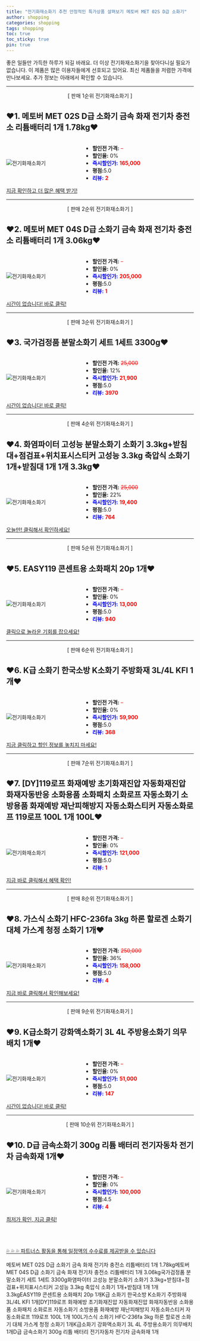 ```yaml
---
title: "전기화재소화기 추천 안정적인 특가상품 살펴보기 메토버 MET 02S D급 소화기"
author: shopping
categories: shopping
tags: shopping
toc: true
toc_sticky: true
pin: true
---
```

좋은 일들만 가득한 하루가 되길 바래요. 더 이상 전기화재소화기을 찾아다니실 필요가 없습니다. 이 제품은 많은 이용자들에게 선호되고 있어요. 최신 제품들을 저렴한 가격에 만나보세요. 추가 정보는 아래에서 확인할 수 있습니다.

---
<p class="toplist" style="margin: 0 auto; display: block; width: fit-content;">[ 판매 1순위 전기화재소화기 ]</p>

<h2><strong>❤️1. 메토버 MET 02S D급 소화기 금속 화재 전기차 충전소 리튬배터리 1개 1.78kg❤️</strong></h2>

<div style="display: flex; align-items: center;">
    <div style="flex: 0.4;">
        <img src="https://thumbnail9.coupangcdn.com/thumbnails/remote/230x230ex/image/vendor_inventory/be0c/b6c252a3432ffc52083ad26e5527b082463a6f177689ef7505dae69850bd.jpg" alt="전기화재소화기" style="max-width: 100%;">
    </div>
    <div style="flex: 0.6; margin-left: 10px;">
        <ul>
            <li><strong>할인전 가격:</strong> <del style="color: red;">-</del></li>
            <li><strong>할인율:</strong> 0%</li>
            <li><span style='color:blue'><strong>즉시할인가:</strong></span> <span style='color:red'><strong>165,000</strong></span></li>
            <li><strong>평점:</strong>5.0</li>
            <li><span style='color:blue'><strong>리뷰:</strong></span> <span style='color:red'><strong>2</strong></span></li>
        </ul>
    </div>
</div>
<div class="center">
    <a href="https://selin100587001.github.io?lptag=AF9450613&subid=githubio&pageKey=7748604335&traceid=V0-153&itemId=20865725069&vendorItemId=87933085255" class="myButton">
        지금 확인하고 더 많은 혜택 받기!
    </a>
</div>


---
<p class="toplist" style="margin: 0 auto; display: block; width: fit-content;">[ 판매 2순위 전기화재소화기 ]</p>

<h2><strong>❤️2. 메토버 MET 04S D급 소화기 금속 화재 전기차 충전소 리튬배터리 1개 3.06kg❤️</strong></h2>

<div style="display: flex; align-items: center;">
    <div style="flex: 0.4;">
        <img src="https://thumbnail9.coupangcdn.com/thumbnails/remote/230x230ex/image/vendor_inventory/8431/189d3ce4c6dad3a75d0f994dc4211cd93180cbb861b7744183013a24fc00.jpg" alt="전기화재소화기" style="max-width: 100%;">
    </div>
    <div style="flex: 0.6; margin-left: 10px;">
        <ul>
            <li><strong>할인전 가격:</strong> <del style="color: red;">-</del></li>
            <li><strong>할인율:</strong> 0%</li>
            <li><span style='color:blue'><strong>즉시할인가:</strong></span> <span style='color:red'><strong>205,000</strong></span></li>
            <li><strong>평점:</strong>5.0</li>
            <li><span style='color:blue'><strong>리뷰:</strong></span> <span style='color:red'><strong>1</strong></span></li>
        </ul>
    </div>
</div>
<div class="center">
    <a href="https://selin100587001.github.io?lptag=AF9450613&subid=githubio&pageKey=7748608746&traceid=V0-153&itemId=20865743753&vendorItemId=87933104313" class="myButton">
        시간이 없습니다! 바로 클릭!
    </a>
</div>


---
<p class="toplist" style="margin: 0 auto; display: block; width: fit-content;">[ 판매 3순위 전기화재소화기 ]</p>

<h2><strong>❤️3. 국가검정품 분말소화기 세트 1세트 3300g❤️</strong></h2>

<div style="display: flex; align-items: center;">
    <div style="flex: 0.4;">
        <img src="https://thumbnail10.coupangcdn.com/thumbnails/remote/230x230ex/image/vendor_inventory/ddc9/309ecd6270744a2067428ab9025204435b23e41f07a04d74a015715f9368.jpg" alt="전기화재소화기" style="max-width: 100%;">
    </div>
    <div style="flex: 0.6; margin-left: 10px;">
        <ul>
            <li><strong>할인전 가격:</strong> <del style="color: red;">25,000</del></li>
            <li><strong>할인율:</strong> 12%</li>
            <li><span style='color:blue'><strong>즉시할인가:</strong></span> <span style='color:red'><strong>21,900</strong></span></li>
            <li><strong>평점:</strong>5.0</li>
            <li><span style='color:blue'><strong>리뷰:</strong></span> <span style='color:red'><strong>3970</strong></span></li>
        </ul>
    </div>
</div>
<div class="center">
    <a href="https://selin100587001.github.io?lptag=AF9450613&subid=githubio&pageKey=6310252520&traceid=V0-153&itemId=13094011131&vendorItemId=90303248797" class="myButton">
        시간이 없습니다! 바로 클릭!
    </a>
</div>


---
<p class="toplist" style="margin: 0 auto; display: block; width: fit-content;">[ 판매 4순위 전기화재소화기 ]</p>

<h2><strong>❤️4. 화염파이터 고성능 분말소화기 소화기 3.3kg+받침대+점검표+위치표시스티커 고성능 3.3kg 축압식 소화기 1개+받침대 1개 1개 3.3kg❤️</strong></h2>

<div style="display: flex; align-items: center;">
    <div style="flex: 0.4;">
        <img src="https://thumbnail9.coupangcdn.com/thumbnails/remote/230x230ex/image/vendor_inventory/edc1/d69727abb28554aa4f2d125e4fe1c5e8b1fc8f8c2b93507d4ec84277dd1b.jpg" alt="전기화재소화기" style="max-width: 100%;">
    </div>
    <div style="flex: 0.6; margin-left: 10px;">
        <ul>
            <li><strong>할인전 가격:</strong> <del style="color: red;">25,000</del></li>
            <li><strong>할인율:</strong> 22%</li>
            <li><span style='color:blue'><strong>즉시할인가:</strong></span> <span style='color:red'><strong>19,400</strong></span></li>
            <li><strong>평점:</strong>5.0</li>
            <li><span style='color:blue'><strong>리뷰:</strong></span> <span style='color:red'><strong>764</strong></span></li>
        </ul>
    </div>
</div>
<div class="center">
    <a href="https://selin100587001.github.io?lptag=AF9450613&subid=githubio&pageKey=7592893715&traceid=V0-153&itemId=20067906367&vendorItemId=82209341871" class="myButton">
        오늘만! 클릭해서 확인하세요!
    </a>
</div>


---
<p class="toplist" style="margin: 0 auto; display: block; width: fit-content;">[ 판매 5순위 전기화재소화기 ]</p>

<h2><strong>❤️5. EASY119 콘센트용 소화패치 20p 1개❤️</strong></h2>

<div style="display: flex; align-items: center;">
    <div style="flex: 0.4;">
        <img src="https://thumbnail8.coupangcdn.com/thumbnails/remote/230x230ex/image/retail/images/1589562197028845-48a22036-e55b-491b-bba6-8de5f7f2f351.jpg" alt="전기화재소화기" style="max-width: 100%;">
    </div>
    <div style="flex: 0.6; margin-left: 10px;">
        <ul>
            <li><strong>할인전 가격:</strong> <del style="color: red;">-</del></li>
            <li><strong>할인율:</strong> 0%</li>
            <li><span style='color:blue'><strong>즉시할인가:</strong></span> <span style='color:red'><strong>13,000</strong></span></li>
            <li><strong>평점:</strong>5.0</li>
            <li><span style='color:blue'><strong>리뷰:</strong></span> <span style='color:red'><strong>940</strong></span></li>
        </ul>
    </div>
</div>
<div class="center">
    <a href="https://selin100587001.github.io?lptag=AF9450613&subid=githubio&pageKey=7478813247&traceid=V0-153&itemId=19530683142&vendorItemId=86639140972" class="myButton">
        클릭으로 놀라운 기회를 잡으세요!
    </a>
</div>


---
<p class="toplist" style="margin: 0 auto; display: block; width: fit-content;">[ 판매 6순위 전기화재소화기 ]</p>

<h2><strong>❤️6. K급 소화기 한국소방 K소화기 주방화재 3L/4L KFI 1개❤️</strong></h2>

<div style="display: flex; align-items: center;">
    <div style="flex: 0.4;">
        <img src="https://thumbnail6.coupangcdn.com/thumbnails/remote/230x230ex/image/vendor_inventory/images/2018/11/05/8/2/0cfbb174-6326-46a6-8468-18d8367590d2.jpg" alt="전기화재소화기" style="max-width: 100%;">
    </div>
    <div style="flex: 0.6; margin-left: 10px;">
        <ul>
            <li><strong>할인전 가격:</strong> <del style="color: red;">-</del></li>
            <li><strong>할인율:</strong> 0%</li>
            <li><span style='color:blue'><strong>즉시할인가:</strong></span> <span style='color:red'><strong>59,900</strong></span></li>
            <li><strong>평점:</strong>5.0</li>
            <li><span style='color:blue'><strong>리뷰:</strong></span> <span style='color:red'><strong>368</strong></span></li>
        </ul>
    </div>
</div>
<div class="center">
    <a href="https://selin100587001.github.io?lptag=AF9450613&subid=githubio&pageKey=5631209847&traceid=V0-153&itemId=8725990952&vendorItemId=71039074520" class="myButton">
        지금 클릭하고 할인 정보를 놓치지 마세요!
    </a>
</div>


---
<p class="toplist" style="margin: 0 auto; display: block; width: fit-content;">[ 판매 7순위 전기화재소화기 ]</p>

<h2><strong>❤️7. [DY]119로프 화재예방 초기화재진압 자동화재진압 화재자동반응 소화용품 소화패치 소화로프 자동소화기 소방용품 화재예방 재난피해방지 자동소화스티커 자동소화로프 119로프 100L 1개 100L❤️</strong></h2>

<div style="display: flex; align-items: center;">
    <div style="flex: 0.4;">
        <img src="https://thumbnail10.coupangcdn.com/thumbnails/remote/230x230ex/image/vendor_inventory/e8f2/f929834327df6c70aca9aa637f61625e0a980a30f31cab1661a93b4c4c0e.jpg" alt="전기화재소화기" style="max-width: 100%;">
    </div>
    <div style="flex: 0.6; margin-left: 10px;">
        <ul>
            <li><strong>할인전 가격:</strong> <del style="color: red;">-</del></li>
            <li><strong>할인율:</strong> 0%</li>
            <li><span style='color:blue'><strong>즉시할인가:</strong></span> <span style='color:red'><strong>121,000</strong></span></li>
            <li><strong>평점:</strong>5.0</li>
            <li><span style='color:blue'><strong>리뷰:</strong></span> <span style='color:red'><strong>1</strong></span></li>
        </ul>
    </div>
</div>
<div class="center">
    <a href="https://selin100587001.github.io?lptag=AF9450613&subid=githubio&pageKey=5679977825&traceid=V0-153&itemId=9378937995&vendorItemId=86909925992" class="myButton">
        지금 바로 클릭해서 혜택 확인!
    </a>
</div>


---
<p class="toplist" style="margin: 0 auto; display: block; width: fit-content;">[ 판매 8순위 전기화재소화기 ]</p>

<h2><strong>❤️8. 가스식 소화기 HFC-236fa 3kg 하론 할로겐 소화기 대체 가스계 청정 소화기 1개❤️</strong></h2>

<div style="display: flex; align-items: center;">
    <div style="flex: 0.4;">
        <img src="https://thumbnail10.coupangcdn.com/thumbnails/remote/230x230ex/image/vendor_inventory/7585/54040a6c7e1659da87b0fe6caee846e8791e409ea0da241b487600f091ad.jpg" alt="전기화재소화기" style="max-width: 100%;">
    </div>
    <div style="flex: 0.6; margin-left: 10px;">
        <ul>
            <li><strong>할인전 가격:</strong> <del style="color: red;">250,000</del></li>
            <li><strong>할인율:</strong> 36%</li>
            <li><span style='color:blue'><strong>즉시할인가:</strong></span> <span style='color:red'><strong>158,000</strong></span></li>
            <li><strong>평점:</strong>5.0</li>
            <li><span style='color:blue'><strong>리뷰:</strong></span> <span style='color:red'><strong>4</strong></span></li>
        </ul>
    </div>
</div>
<div class="center">
    <a href="https://selin100587001.github.io?lptag=AF9450613&subid=githubio&pageKey=7523539599&traceid=V0-153&itemId=19737609536&vendorItemId=71710986731" class="myButton">
        지금 바로 클릭해서 확인해보세요!
    </a>
</div>


---
<p class="toplist" style="margin: 0 auto; display: block; width: fit-content;">[ 판매 9순위 전기화재소화기 ]</p>

<h2><strong>❤️9. K급소화기 강화액소화기 3L 4L 주방용소화기 의무배치 1개❤️</strong></h2>

<div style="display: flex; align-items: center;">
    <div style="flex: 0.4;">
        <img src="https://thumbnail10.coupangcdn.com/thumbnails/remote/230x230ex/image/vendor_inventory/5442/451c0e12abc15f9125d3869eb55ff6c76be960d1bb3e5b2ef925d257411a.jpeg" alt="전기화재소화기" style="max-width: 100%;">
    </div>
    <div style="flex: 0.6; margin-left: 10px;">
        <ul>
            <li><strong>할인전 가격:</strong> <del style="color: red;">-</del></li>
            <li><strong>할인율:</strong> 0%</li>
            <li><span style='color:blue'><strong>즉시할인가:</strong></span> <span style='color:red'><strong>51,000</strong></span></li>
            <li><strong>평점:</strong>5.0</li>
            <li><span style='color:blue'><strong>리뷰:</strong></span> <span style='color:red'><strong>147</strong></span></li>
        </ul>
    </div>
</div>
<div class="center">
    <a href="https://selin100587001.github.io?lptag=AF9450613&subid=githubio&pageKey=7199697598&traceid=V0-153&itemId=18195781648&vendorItemId=70743435782" class="myButton">
        시간이 없습니다! 바로 클릭!
    </a>
</div>


---
<p class="toplist" style="margin: 0 auto; display: block; width: fit-content;">[ 판매 10순위 전기화재소화기 ]</p>

<h2><strong>❤️10. D급 금속소화기 300g 리튬 배터리 전기자동차 전기차 금속화재 1개❤️</strong></h2>

<div style="display: flex; align-items: center;">
    <div style="flex: 0.4;">
        <img src="https://thumbnail8.coupangcdn.com/thumbnails/remote/230x230ex/image/vendor_inventory/173a/b3f10a3d657ebfc9ab98d4612321c242c4b764a970a8a30497e0e78c9161.jpg" alt="전기화재소화기" style="max-width: 100%;">
    </div>
    <div style="flex: 0.6; margin-left: 10px;">
        <ul>
            <li><strong>할인전 가격:</strong> <del style="color: red;">-</del></li>
            <li><strong>할인율:</strong> 0%</li>
            <li><span style='color:blue'><strong>즉시할인가:</strong></span> <span style='color:red'><strong>100,000</strong></span></li>
            <li><strong>평점:</strong>4.5</li>
            <li><span style='color:blue'><strong>리뷰:</strong></span> <span style='color:red'><strong>4</strong></span></li>
        </ul>
    </div>
</div>
<div class="center">
    <a href="https://selin100587001.github.io?lptag=AF9450613&subid=githubio&pageKey=5455979148&traceid=V0-153&itemId=8339368878&vendorItemId=75627179114" class="myButton">
        최저가 확인, 지금 클릭!
    </a>
</div>

<br><br><br>[💦 💦 💦 파트너스 활동을 통해 일정액의 수수료를 제공받을 수 있습니다](https://link.coupang.com/a/bcpT2c)<br><br>메토버 MET 02S D급 소화기 금속 화재 전기차 충전소 리튬배터리 1개 1.78kg메토버 MET 04S D급 소화기 금속 화재 전기차 충전소 리튬배터리 1개 3.06kg국가검정품 분말소화기 세트 1세트 3300g화염파이터 고성능 분말소화기 소화기 3.3kg+받침대+점검표+위치표시스티커 고성능 3.3kg 축압식 소화기 1개+받침대 1개 1개 3.3kgEASY119 콘센트용 소화패치 20p 1개K급 소화기 한국소방 K소화기 주방화재 3L/4L KFI 1개[DY]119로프 화재예방 초기화재진압 자동화재진압 화재자동반응 소화용품 소화패치 소화로프 자동소화기 소방용품 화재예방 재난피해방지 자동소화스티커 자동소화로프 119로프 100L 1개 100L가스식 소화기 HFC-236fa 3kg 하론 할로겐 소화기 대체 가스계 청정 소화기 1개K급소화기 강화액소화기 3L 4L 주방용소화기 의무배치 1개D급 금속소화기 300g 리튬 배터리 전기자동차 전기차 금속화재 1개